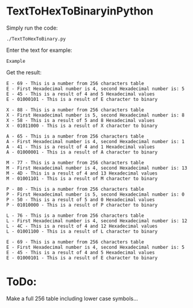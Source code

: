 # TextToHexToBinaryinPython

Simply run the code:

    ./TextToHexToBinary.py
    
Enter the text for example:

    Example
    
Get the result:

    E - 69 - This is a number from 256 characters table
    E - First Hexadecimal number is 4, second Hexadecimal number is: 5
    E - 45 - This is a result of 4 and 5 Hexadecimal values
    E - 01000101 - This is a result of E character to binary

    X - 88 - This is a number from 256 characters table
    X - First Hexadecimal number is 5, second Hexadecimal number is: 8
    X - 58 - This is a result of 5 and 8 Hexadecimal values
    X - 01011000 - This is a result of X character to binary

    A - 65 - This is a number from 256 characters table
    A - First Hexadecimal number is 4, second Hexadecimal number is: 1
    A - 41 - This is a result of 4 and 1 Hexadecimal values
    A - 01000001 - This is a result of A character to binary

    M - 77 - This is a number from 256 characters table
    M - First Hexadecimal number is 4, second Hexadecimal number is: 13
    M - 4D - This is a result of 4 and 13 Hexadecimal values
    M - 01001101 - This is a result of M character to binary

    P - 80 - This is a number from 256 characters table
    P - First Hexadecimal number is 5, second Hexadecimal number is: 0
    P - 50 - This is a result of 5 and 0 Hexadecimal values
    P - 01010000 - This is a result of P character to binary

    L - 76 - This is a number from 256 characters table
    L - First Hexadecimal number is 4, second Hexadecimal number is: 12
    L - 4C - This is a result of 4 and 12 Hexadecimal values
    L - 01001100 - This is a result of L character to binary

    E - 69 - This is a number from 256 characters table
    E - First Hexadecimal number is 4, second Hexadecimal number is: 5
    E - 45 - This is a result of 4 and 5 Hexadecimal values
    E - 01000101 - This is a result of E character to binary
    
# ToDo:

Make a full 256 table including lower case symbols...
